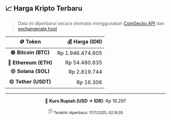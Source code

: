 

<!-- HARGA_KRIPTO -->
## 📈 Harga Kripto Terbaru

> Data ini diperbarui secara otomatis menggunakan [CoinGecko API](https://www.coingecko.com/) dan [exchangerate.host](https://exchangerate.host/)

<div align="center">

| 🪙 Token | 💰 Harga (IDR) |
|:------:|---------------:|
| 🟠 **Bitcoin (BTC)**   | Rp 1.946.474.605 |
| 🔵 **Ethereum (ETH)**  | Rp 54.480.835 |
| 🟣 **Solana (SOL)**    | Rp 2.819.744 |
| 🟢 **Tether (USDT)**   | Rp 16.306 |

---

💱 **Kurs Rupiah (USD → IDR)**: Rp 16.297

🕒 <sub>Terakhir diperbarui: 17/7/2025, 02.16.05</sub>

</div>
<!-- /HARGA_KRIPTO -->